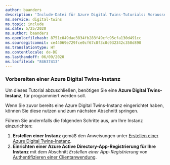 ```yaml
---
author: baanders
description: 'Include-Datei für Azure Digital Twins-Tuturials: Voraussetzung zum Einrichten einer Instanz'
ms.service: digital-twins
ms.topic: include
ms.date: 5/25/2020
ms.author: baanders
ms.openlocfilehash: 8751c049dae3834fb283f49cfc95cfa130d491cc
ms.sourcegitcommit: ce44069e729fce0cf67c8f3c0c932342c350d890
ms.translationtype: HT
ms.contentlocale: de-DE
ms.lasthandoff: 06/09/2020
ms.locfileid: "84637413"
---
```

### <a name="prepare-an-azure-digital-twins-instance"></a>Vorbereiten einer Azure Digital Twins-Instanz

Um dieses Tutorial abzuschließen, benötigen Sie eine **Azure Digital Twins-Instanz**, für programmiert werden soll. 

Wenn Sie zuvor bereits eine Azure Digital Twins-Instanz eingerichtet haben, können Sie diese nutzen und zum nächsten Abschnitt springen.

Führen Sie andernfalls die folgenden Schritte aus, um Ihre Instanz einzurichten:
1. **Erstellen einer Instanz** gemäß den Anweisungen unter [Erstellen einer Azure Digital Twins-Instanz](../articles/digital-twins/how-to-set-up-instance.md). 
2. **Einrichten einer Azure Active Directory-App-Registrierung für Ihre Instanz** mit dem Abschnitt *Erstellen einer App-Registrierung* von [ Authentifizieren einer Clientanwendung](../articles/digital-twins/how-to-authenticate-client.md#create-an-app-registration).